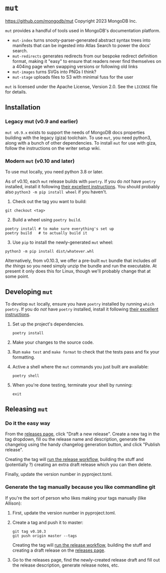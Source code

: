 # `mut`

https://github.com/mongodb/mut
Copyright 2023 MongoDB Inc.

`mut` provides a handful of tools used in MongoDB's documentation platform.

* `mut-index` turns snooty-parser-generated abstract syntax trees into manifests
  that can be ingested into Atlas Search to power the docs' search.
* `mut-redirects` generates redirects from our bespoke redirect definition format,
  making it "easy" to ensure that readers never find themselves on a 404ing page
  when swapping versions or following old links
* `mut-images` turns SVGs into PNGs I think?
* `mut-stage` uploads files to S3 with minimal fuss for the user

`mut` is licensed under the Apache License, Version 2.0. 
See the `LICENSE` file for details.

## Installation

### Legacy mut (v0.9 and earlier)

`mut v0.9.x` exists to support the needs of MongoDB docs properties building with the legacy (giza)
toolchain. To use `mut`, you need python3, along with a bunch of other dependencies.
To install `mut` for use with giza, follow the instructions on the writer setup wiki.

### Modern `mut` (v0.10 and later)

To use mut locally, you need python 3.8 or later.

As of v0.10, each `mut` release builds with `poetry`. 
If you do *not* have `poetry` installed, install it following 
[their excellent instructions](https://python-poetry.org/docs/).
You should probably also `python3 -m pip install wheel` if you haven't.

1. Check out the tag you want to build:

```shell
git checkout <tag>
```

2. Build a wheel using `poetry build`.

```shell
poetry install # to make sure everything's set up
poetry build   # to actually build it
```

3. Use `pip` to install the newly-generated `mut` wheel:

```shell
python3 -m pip install dist/whatever.whl
```

Alternatively, from v0.10.3, we offer a pre-built `mut` bundle that includes
*all the things* so you need simply unzip the bundle and run the executable.
At present it only does this for Linux, though we'll probably change that at some point.

## Developing `mut`

To develop `mut` locally, ensure you have `poetry` installed by running `which poetry`.
If you do *not* have `poetry` installed, install it following 
[their excellent instructions](https://python-poetry.org/docs/).

1. Set up the project's dependencies.
   
   ```
   poetry install
   ```

2. Make your changes to the source code.

3. Run `make test` and `make format` to check that the tests pass 
   and fix your formatting.

4. Active a shell where the `mut` commands you just built are available:

   ```
   poetry shell
   ```

5. When you're done testing, terminate your shell by running:

   ```
   exit
   ```

## Releasing `mut`

### Do it the easy way

From the [releases page](https://github.com/mongodb/mut/releases), click "Draft a new release".
Create a new tag in the tag dropdown, fill ou the release name and description, generate
the changelog using the handy changelog generation button, and click "Publish release".

Creating the tag will [run the release workflow](https://github.com/mongodb/mut/blob/master/.github/workflows/release.yml),
building the stuff and (potentially ?) creating an extra draft release which you can then delete.

Finally, update the version number in pyproject.toml.

### Generate the tag manually because you like commandline git

If you're the sort of person who likes making your tags manually (like Allison): 

1. First, update the version number in pyproject.toml.

2. Create a tag and push it to master:

   ```shell
   git tag v0.10.3
   git push origin master --tags
   ```

   Creating the tag will [run the release workflow](https://github.com/mongodb/mut/blob/master/.github/workflows/release.yml),
   building the stuff and creating a draft release on the [releases page](https://github.com/mongodb/mut/releases).

3. Go to the releases page, find the newly-created release draft and fill out the
   release description, generate release notes, etc.

